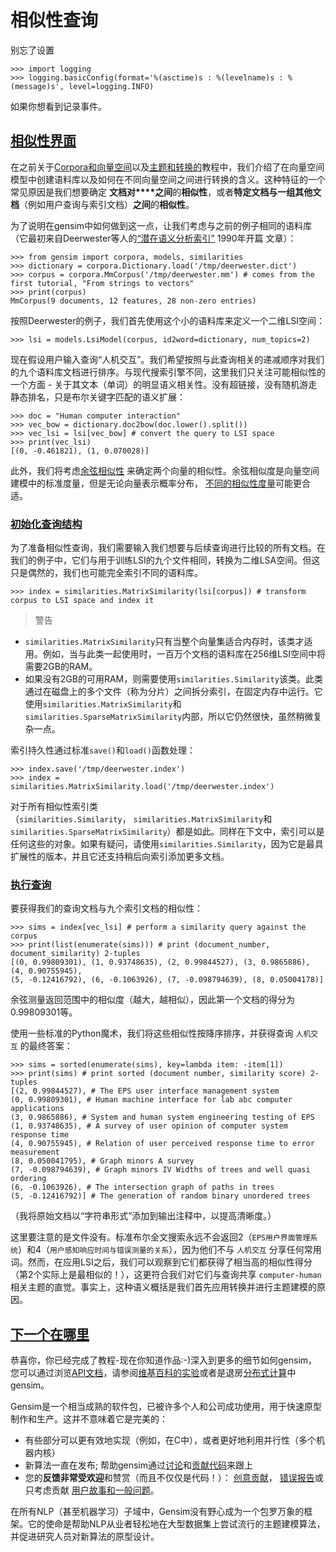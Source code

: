 
# 相似性查询

别忘了设置

```
>>> import logging
>>> logging.basicConfig(format='%(asctime)s : %(levelname)s : %(message)s', level=logging.INFO)
```

如果你想看到记录事件。

## [相似性界面](https://radimrehurek.com/gensim/tut3.html#similarity-interface "永久链接到这个标题")

在之前关于[Corpora和向量空间](https://radimrehurek.com/gensim/tut1.html)以及[主题和转换的](https://radimrehurek.com/gensim/tut2.html)教程中，我们介绍了在向量空间模型中创建语料库以及如何在不同向量空间之间进行转换的含义。这种特征的一个常见原因是我们想要确定 **文档对****之间**的**相似性**，或者**特定文档与一组其他文档**（例如用户查询与索引文档）**之间**的**相似性**。

为了说明在gensim中如何做到这一点，让我们考虑与之前的例子相同的语料库（它最初来自Deerwester等人的[“潜在语义分析索引”](http://www.cs.bham.ac.uk/~pxt/IDA/lsa_ind.pdf) 1990年开篇 文章）：

```
>>> from gensim import corpora, models, similarities
>>> dictionary = corpora.Dictionary.load('/tmp/deerwester.dict')
>>> corpus = corpora.MmCorpus('/tmp/deerwester.mm') # comes from the first tutorial, "From strings to vectors"
>>> print(corpus)
MmCorpus(9 documents, 12 features, 28 non-zero entries)
```

按照Deerwester的例子，我们首先使用这个小的语料库来定义一个二维LSI空间：

```
>>> lsi = models.LsiModel(corpus, id2word=dictionary, num_topics=2)
```

现在假设用户输入查询“人机交互”。我们希望按照与此查询相关的递减顺序对我们的九个语料库文档进行排序。与现代搜索引擎不同，这里我们只关注可能相似性的一个方面 - 关于其文本（单词）的明显语义相关性。没有超链接，没有随机游走静态排名，只是布尔关键字匹配的语义扩展：

```
>>> doc = "Human computer interaction"
>>> vec_bow = dictionary.doc2bow(doc.lower().split())
>>> vec_lsi = lsi[vec_bow] # convert the query to LSI space
>>> print(vec_lsi)
[(0, -0.461821), (1, 0.070028)]
```

此外，我们将考虑[余弦相似性](https://en.wikipedia.org/wiki/Cosine_similarity) 来确定两个向量的相似性。余弦相似度是向量空间建模中的标准度量，但是无论向量表示概率分布， [不同的相似性度量](https://en.wikipedia.org/wiki/Kullback%E2%80%93Leibler_divergence#Symmetrised_divergence)可能更合适。

### [初始化查询结构](https://radimrehurek.com/gensim/tut3.html#initializing-query-structures "永久链接到这个标题")

为了准备相似性查询，我们需要输入我们想要与后续查询进行比较的所有文档。在我们的例子中，它们与用于训练LSI的九个文件相同，转换为二维LSA空间。但这只是偶然的，我们也可能完全索引不同的语料库。

```
>>> index = similarities.MatrixSimilarity(lsi[corpus]) # transform corpus to LSI space and index it
```

> 警告
* `similarities.MatrixSimilarity`只有当整个向量集适合内存时，该类才适用。例如，当与此类一起使用时，一百万个文档的语料库在256维LSI空间中将需要2GB的RAM。
* 如果没有2GB的可用RAM，则需要使用`similarities.Similarity`该类。此类通过在磁盘上的多个文件（称为分片）之间拆分索引，在固定内存中运行。它使用`similarities.MatrixSimilarity`和`similarities.SparseMatrixSimilarity`内部，所以它仍然很快，虽然稍微复杂一点。

索引持久性通过标准`save()`和`load()`函数处理：

```
>>> index.save('/tmp/deerwester.index')
>>> index = similarities.MatrixSimilarity.load('/tmp/deerwester.index')
```

对于所有相似性索引类（`similarities.Similarity`， `similarities.MatrixSimilarity`和`similarities.SparseMatrixSimilarity`）都是如此。同样在下文中，索引可以是任何这些的对象。如果有疑问，请使用`similarities.Similarity`，因为它是最具扩展性的版本，并且它还支持稍后向索引添加更多文档。

### [执行查询](https://radimrehurek.com/gensim/tut3.html#performing-queries "永久链接到这个标题")

要获得我们的查询文档与九个索引文档的相似性：

```
>>> sims = index[vec_lsi] # perform a similarity query against the corpus
>>> print(list(enumerate(sims))) # print (document_number, document_similarity) 2-tuples
[(0, 0.99809301), (1, 0.93748635), (2, 0.99844527), (3, 0.9865886), (4, 0.90755945),
(5, -0.12416792), (6, -0.1063926), (7, -0.098794639), (8, 0.05004178)]
```

余弦测量返回范围中的相似度（越大，越相似），因此第一个文档的得分为0.99809301等。

使用一些标准的Python魔术，我们将这些相似性按降序排序，并获得查询 `人机交互` 的最终答案：

```
>>> sims = sorted(enumerate(sims), key=lambda item: -item[1])
>>> print(sims) # print sorted (document number, similarity score) 2-tuples
[(2, 0.99844527), # The EPS user interface management system
(0, 0.99809301), # Human machine interface for lab abc computer applications
(3, 0.9865886), # System and human system engineering testing of EPS
(1, 0.93748635), # A survey of user opinion of computer system response time
(4, 0.90755945), # Relation of user perceived response time to error measurement
(8, 0.050041795), # Graph minors A survey
(7, -0.098794639), # Graph minors IV Widths of trees and well quasi ordering
(6, -0.1063926), # The intersection graph of paths in trees
(5, -0.12416792)] # The generation of random binary unordered trees
```

（我将原始文档以“字符串形式”添加到输出注释中，以提高清晰度。）

这里要注意的是文件没有。标准布尔全文搜索永远不会返回2（`EPS用户界面管理系统`）和4（`用户感知响应时间与错误测量的关系`），因为他们不与 `人机交互` 分享任何常用词。然而，在应用LSI之后，我们可以观察到它们都获得了相当高的相似性得分（第2个实际上是最相似的！），这更符合我们对它们与查询共享 `computer-human` 相关主题的直觉。事实上，这种语义概括是我们首先应用转换并进行主题建模的原因。

## [下一个在哪里](https://radimrehurek.com/gensim/tut3.html#where-next "永久链接到这个标题")

恭喜你，你已经完成了教程-现在你知道作品:-)深入到更多的细节如何gensim，您可以通过浏览[API文档](https://radimrehurek.com/gensim/apiref.html)，请参阅[维基百科的实验](https://radimrehurek.com/gensim/wiki.html)或者是退房[分布式计算](https://radimrehurek.com/gensim/distributed.html)中gensim。

Gensim是一个相当成熟的软件包，已被许多个人和公司成功使用，用于快速原型制作和生产。这并不意味着它是完美的：

* 有些部分可以更有效地实现（例如，在C中），或者更好地利用并行性（多个机器内核）
* 新算法一直在发布; 帮助gensim通过[讨论](https://groups.google.com/group/gensim)和[贡献代码](https://github.com/piskvorky/gensim/wiki/Developer-page)来跟上[](https://github.com/piskvorky/gensim/wiki/Developer-page)
* 您的**反馈非常受欢迎**和赞赏（而且不仅仅是代码！）： [创意贡献](https://github.com/piskvorky/gensim/wiki/Ideas-&-Features-proposals)， [错误报告](https://github.com/piskvorky/gensim/issues)或只考虑贡献 [用户故事和一般问题](https://groups.google.com/group/gensim/topics)。

在所有NLP（甚至机器学习）子域中，Gensim没有野心成为一个包罗万象的框架。它的使命是帮助NLP从业者轻松地在大型数据集上尝试流行的主题建模算法，并促进研究人员对新算法的原型设计。
